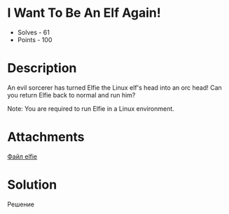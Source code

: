 # I Want To Be An Elf Again!
- Solves - 61
- Points - 100
#
# Description
An evil sorcerer has turned Elfie the Linux elf's head into an orc head! Can you return Elfie back to normal and run him?

Note: You are required to run Elfie in a Linux environment.

# Attachments
[Файл elfie](./sources/elfie)
# Solution
Решение
